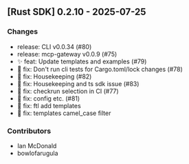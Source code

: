 ## [Rust SDK] 0.2.10 - 2025-07-25

### Changes

- release: CLI v0.0.34 (#80)
- release: mcp-gateway v0.0.9 (#75)
- ✨ feat: Update templates and examples (#79)
- 🐛 fix: Don't run cli tests for Cargo.toml/lock changes (#78)
- 🐛 fix: Housekeeping (#82)
- 🐛 fix: Housekeeping and ts sdk issue (#83)
- 🐛 fix: checkrun selection in CI (#77)
- 🐛 fix: config etc. (#81)
- 🐛 fix: ftl add templates
- 🐛 fix: templates camel_case filter

### Contributors

- Ian McDonald
- bowlofarugula
